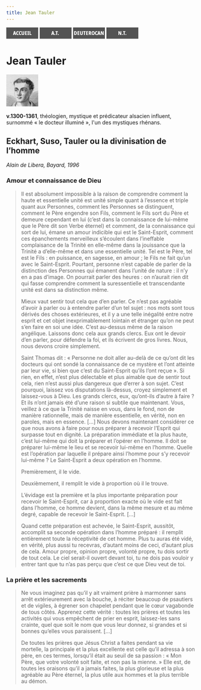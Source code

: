```yaml
---
title: Jean Tauler
---
```

[<img src="/images/accueil.png">](/)
[<img src="/images/ancientestament.png">](/pages/ancientestament.html)
[<img src="/images/deuterocanoniques.png">](/pages/deuterocanoniques.html)
[<img src="/images/nouveautestament.png">](/pages/nouveautestament.html)

# Jean Tauler

[<img src="/images/jeantauler.png">](https://fr.wikipedia.org/wiki/Jean_Tauler)

**v.1300-1361**, théologien, mystique et prédicateur alsacien influent, surnommé « le docteur illuminé », l'un des mystiques rhénans.


## Eckhart, Suso, Tauler ou la divinisation de l’homme <a name="eckhartdehochheim-titre"></a>
*Alain de Libera, Bayard, 1996*

### Amour et connaissance de Dieu
>Il est absolument impossible à la raison de comprendre comment la haute et essentielle unité est unité simple quant à l’essence et triple quant aux Personnes, comment les Personnes se distinguent, comment le Père engendre son Fils, comment le Fils sort du Père et demeure cependant en lui (c’est dans la connaissance de lui-même que le Père dit son Verbe éternel) et comment, de la connaissance qui sort de lui, émane un amour indicible qui est le Saint-Esprit, comment ces épanchements merveilleux s’écoulent dans l’ineffable complaisance de la Trinité en elle-même dans la jouissance que la Trinité a d’elle-même et dans une essentielle unité. Tel est le Père, tel est le Fils : en puissance, en sagesse, en amour ; le Fils ne fait qu’un avec le Saint-Esprit. Pourtant, personne n’est capable de parler de la distinction des Personnes qui émanent dans l’unité de nature : il n’y en a pas d’image. On pourrait parler des heures : on n’aurait rien dit qui fasse comprendre comment la suressentielle et transcendante unité est dans sa distinction même.
>
>Mieux vaut sentir tout cela que d’en parler. Ce n’est pas agréable d’avoir à parler ou à entendre parler d’un tel sujet : nos mots sont tous dérivés des choses extérieures, et il y a une telle inégalité entre notre esprit et cet objet inexprimablement lointain et étranger qu’on ne peut s’en faire en soi une idée. C’est au-dessus même de la raison angélique. Laissons donc cela aux grands clercs. Eux ont le devoir d’en parler, pour défendre la foi, et ils écrivent de gros livres. Nous, nous devons croire simplement.
>
>Saint Thomas dit : « Personne ne doit aller au-delà de ce qu’ont dit les docteurs qui ont sondé la connaissance de ce mystère et l’ont atteinte par leur vie, si bien que c’est du Saint-Esprit qu’ils l’ont reçue ». Si rien, en effet, n’est plus délectable et plus aimable que de sentir tout cela, rien n’est aussi plus dangereux que d’errer à son sujet. C’est pourquoi, laissez vos disputations là-dessus, croyez simplement et laissez-vous à Dieu. Les grands clercs, eux, qu’ont-ils d’autre à faire ? Et ils n’ont jamais été d’une raison si subtile que maintenant. Vous, veillez à ce que la Trinité naisse en vous, dans le fond, non de manière rationnelle, mais de manière essentielle, en vérité, non en paroles, mais en essence. […]
>Nous devons maintenant considérer ce que nous avons à faire pour nous préparer à recevoir l’Esprit qui surpasse tout en dignité. La préparation immédiate et la plus haute, c’est lui-même qui doit la préparer et l’opérer en l’homme. Il doit se préparer lui-même le lieu et se recevoir lui-même en l’homme. Quelle est l’opération par laquelle il prépare ainsi l’homme pour s’y recevoir lui-même ? Le Saint-Esprit a deux opération en l’homme.
>
>Premièrement, il le vide.
>
>Deuxièmement, il remplit le vide à proportion où il le trouve.
>
>L’évidage est la première et la plus importante préparation pour recevoir le Saint-Esprit, car à proportion exacte où le vide est fait dans l’homme, ce homme devient, dans la même mesure et au même degré, capable de recevoir le Saint-Esprit. […]
>
>Quand cette préparation est achevée, le Saint-Esprit, aussitôt, accomplit sa seconde opération dans l’homme préparé : il remplit entièrement toute la réceptivité de cet homme. Plus tu auras été vidé, en vérité, plus aussi tu recevras, d’autant moins de ceci, d’autant plus de cela. Amour propre, opinion propre, volonté propre, tu dois sortir de tout cela. Le ciel serait-il ouvert devant toi, tu ne dois pas vouloir y entrer tant que tu n’as pas perçu que c’est ce que Dieu veut de toi.

### La prière et les sacrements
>Ne vous imaginez pas qu’il y ait vraiment prière à marmonner sans arrêt extérieurement avec la bouche, à réciter beaucoup de psautiers et de vigiles, à égrener son chapelet pendant que le cœur vagabonde de tous côtés. Apprenez cette vérité : toutes les prières et toutes les activités qui vous empêchent de prier en esprit, laissez-les sans crainte, quel que soit le nom que vous leur donnez, si grandes et si bonnes qu’elles vous paraissent. […]
>
>De toutes les prières que Jésus Christ a faites pendant sa vie mortelle, la principale et la plus excellente est celle qu’il adressa à son père, en ces termes, lorsqu’il était au seuil de sa passion : « Mon Père, que votre volonté soit faite, et non pas la mienne. » Elle est, de toutes les oraisons qu’il a jamais faites, la plus glorieuse et la plus agréable au Père éternel, la plus utile aux hommes et la plus terrible au démon.
